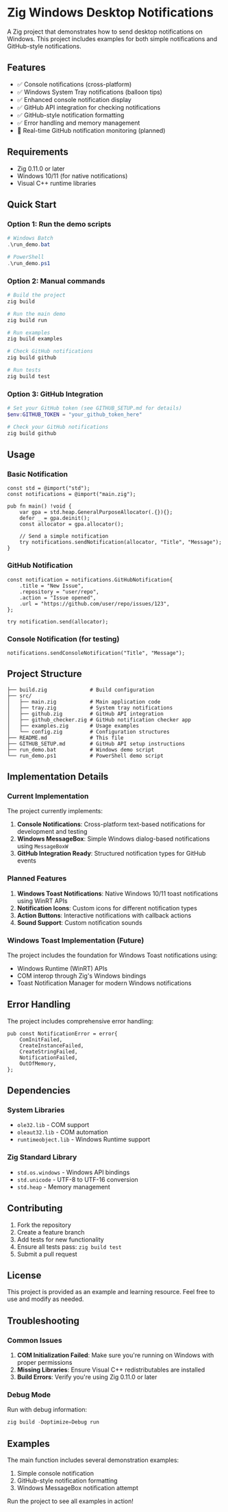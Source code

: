 # Zig Windows Desktop Notifications

A Zig project that demonstrates how to send desktop notifications on Windows. This project includes examples for both simple notifications and GitHub-style notifications.

## Features

- ✅ Console notifications (cross-platform)
- ✅ Windows System Tray notifications (balloon tips)
- ✅ Enhanced console notification display
- ✅ GitHub API integration for checking notifications
- ✅ GitHub-style notification formatting
- ✅ Error handling and memory management
- 🚧 Real-time GitHub notification monitoring (planned)

## Requirements

- Zig 0.11.0 or later
- Windows 10/11 (for native notifications)
- Visual C++ runtime libraries

## Quick Start

### Option 1: Run the demo scripts
```powershell
# Windows Batch
.\run_demo.bat

# PowerShell
.\run_demo.ps1
```

### Option 2: Manual commands
```powershell
# Build the project
zig build

# Run the main demo
zig build run

# Run examples
zig build examples

# Check GitHub notifications
zig build github

# Run tests
zig build test
```

### Option 3: GitHub Integration
```powershell
# Set your GitHub token (see GITHUB_SETUP.md for details)
$env:GITHUB_TOKEN = "your_github_token_here"

# Check your GitHub notifications
zig build github
```

## Usage

### Basic Notification

```zig
const std = @import("std");
const notifications = @import("main.zig");

pub fn main() !void {
    var gpa = std.heap.GeneralPurposeAllocator(.{}){};
    defer _ = gpa.deinit();
    const allocator = gpa.allocator();

    // Send a simple notification
    try notifications.sendNotification(allocator, "Title", "Message");
}
```

### GitHub Notification

```zig
const notification = notifications.GitHubNotification{
    .title = "New Issue",
    .repository = "user/repo",
    .action = "Issue opened",
    .url = "https://github.com/user/repo/issues/123",
};

try notification.send(allocator);
```

### Console Notification (for testing)

```zig
notifications.sendConsoleNotification("Title", "Message");
```

## Project Structure

```
├── build.zig              # Build configuration
├── src/
│   ├── main.zig           # Main application code
│   ├── tray.zig           # System tray notifications
│   ├── github.zig         # GitHub API integration
│   ├── github_checker.zig # GitHub notification checker app
│   ├── examples.zig       # Usage examples
│   └── config.zig         # Configuration structures
├── README.md              # This file
├── GITHUB_SETUP.md        # GitHub API setup instructions
├── run_demo.bat           # Windows demo script
└── run_demo.ps1           # PowerShell demo script
```

## Implementation Details

### Current Implementation

The project currently implements:

1. **Console Notifications**: Cross-platform text-based notifications for development and testing
2. **Windows MessageBox**: Simple Windows dialog-based notifications using `MessageBoxW`
3. **GitHub Integration Ready**: Structured notification types for GitHub events

### Planned Features

1. **Windows Toast Notifications**: Native Windows 10/11 toast notifications using WinRT APIs
2. **Notification Icons**: Custom icons for different notification types
3. **Action Buttons**: Interactive notifications with callback actions
4. **Sound Support**: Custom notification sounds

### Windows Toast Implementation (Future)

The project includes the foundation for Windows Toast notifications using:

- Windows Runtime (WinRT) APIs
- COM interop through Zig's Windows bindings
- Toast Notification Manager for modern Windows notifications

## Error Handling

The project includes comprehensive error handling:

```zig
pub const NotificationError = error{
    ComInitFailed,
    CreateInstanceFailed,
    CreateStringFailed,
    NotificationFailed,
    OutOfMemory,
};
```

## Dependencies

### System Libraries

- `ole32.lib` - COM support
- `oleaut32.lib` - COM automation
- `runtimeobject.lib` - Windows Runtime support

### Zig Standard Library

- `std.os.windows` - Windows API bindings
- `std.unicode` - UTF-8 to UTF-16 conversion
- `std.heap` - Memory management

## Contributing

1. Fork the repository
2. Create a feature branch
3. Add tests for new functionality
4. Ensure all tests pass: `zig build test`
5. Submit a pull request

## License

This project is provided as an example and learning resource. Feel free to use and modify as needed.

## Troubleshooting

### Common Issues

1. **COM Initialization Failed**: Make sure you're running on Windows with proper permissions
2. **Missing Libraries**: Ensure Visual C++ redistributables are installed
3. **Build Errors**: Verify you're using Zig 0.11.0 or later

### Debug Mode

Run with debug information:

```powershell
zig build -Doptimize=Debug run
```

## Examples

The main function includes several demonstration examples:

1. Simple console notification
2. GitHub-style notification formatting
3. Windows MessageBox notification attempt

Run the project to see all examples in action!
